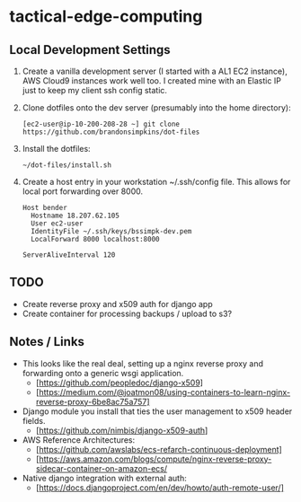 # tactical-edge-computing

## Local Development Settings

1. Create a vanilla development server (I started with a AL1 EC2 instance), AWS
   Cloud9 instances work well too. I created mine with an Elastic IP just to
   keep my client ssh config static.
2. Clone dotfiles onto the dev server (presumably into the home directory):
   ```
   [ec2-user@ip-10-200-208-28 ~] git clone https://github.com/brandonsimpkins/dot-files
   ```

3. Install the dotfiles:
   ```
   ~/dot-files/install.sh
   ```
4. Create a host entry in your workstation ~/.ssh/config file. This allows for
   local port forwarding over 8000.
   ```
   Host bender
     Hostname 18.207.62.105
     User ec2-user
     IdentityFile ~/.ssh/keys/bssimpk-dev.pem
     LocalForward 8000 localhost:8000

   ServerAliveInterval 120
   ```

## TODO
- Create reverse proxy and x509 auth for django app
- Create container for processing backups / upload to s3?

## Notes / Links
- This looks like the real deal, setting up a nginx reverse proxy and
  forwarding onto a generic wsgi application.
  - [https://github.com/peopledoc/django-x509]
  - [https://medium.com/@joatmon08/using-containers-to-learn-nginx-reverse-proxy-6be8ac75a757]
- Django module you install that ties the user management to x509 header
  fields.
  - [https://github.com/nimbis/django-x509-auth]
- AWS Reference Architectures:
  - [https://github.com/awslabs/ecs-refarch-continuous-deployment]
  - [https://aws.amazon.com/blogs/compute/nginx-reverse-proxy-sidecar-container-on-amazon-ecs/
- Native django integration with external auth:
  - [https://docs.djangoproject.com/en/dev/howto/auth-remote-user/]


